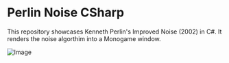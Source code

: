 # Perlin Noise CSharp

This repository showcases Kenneth Perlin's Improved Noise (2002) in C#. It renders the noise algorthim into a Monogame window.

![Image](https://i.imgur.com/byffdl2.png)
